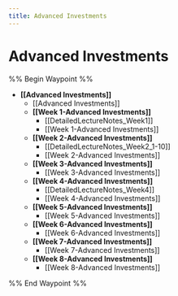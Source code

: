 ```yaml
---
title: Advanced Investments
---
```

# Advanced Investments

%% Begin Waypoint %%

- **[[Advanced Investments]]**
	- [[Advanced Investments]]
	- **[[Week 1-Advanced Investments]]**
		- [[DetailedLectureNotes_Week1]]
		- [[Week 1-Advanced Investments]]
	- **[[Week 2-Advanced Investments]]**
		- [[DetailedLectureNotes_Week2_1-10]]
		- [[Week 2-Advanced Investments]]
	- **[[Week 3-Advanced Investments]]**
		- [[Week 3-Advanced Investments]]
	- **[[Week 4-Advanced Investments]]**
		- [[DetailedLectureNotes_Week4]]
		- [[Week 4-Advanced Investments]]
	- **[[Week 5-Advanced Investments]]**
		- [[Week 5-Advanced Investments]]
	- **[[Week 6-Advanced Investments]]**
		- [[Week 6-Advanced Investments]]
	- **[[Week 7-Advanced Investments]]**
		- [[Week 7-Advanced Investments]]
	- **[[Week 8-Advanced Investments]]**
		- [[Week 8-Advanced Investments]]

%% End Waypoint %%
